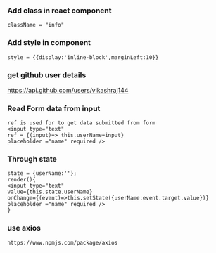 
### Add class in react component
    className = "info" 

### Add style in component
    style = {{display:'inline-block',marginLeft:10}}

### get github user details
https://api.github.com/users/vikashraj144

### Read Form data from input
    ref is used for to get data submitted from form
    <input type="text"
    ref = {(input)=> this.userName=input}
    placeholder ="name" required />


### Through state
    state = {userName:''};
    render(){
    <input type="text"
    value={this.state.userName}
    onChange={(event)=>this.setState({userName:event.target.value})}
    placeholder ="name" required />
    }


### use axios 
    https://www.npmjs.com/package/axios